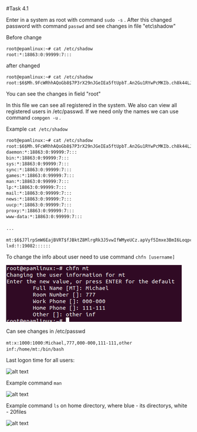 
#Task 4.1

Enter in a system as root with command ``` sudo -s ``` . After this changed password with command ```passwd``` and see changes in file "etc\shadow"

Before change
```
root@epamlinux:~# cat /etc/shadow
root:*:18863:0:99999:7:::
```

 after changed
```
root@epamlinux:~# cat /etc/shadow
root:$6$Mh.9FcWRhhAQoGb8$7P3rX29nJGeIEa5ftUpbT.An2Gu1RYwPcMKIb.ch8k44LJv/6lj.0CJUnsnvAHbTBhXLJY/ZFh7L3a4s/pm8T/:19082:0:99999:7:::
```
You can see the changes in field "root"

In this file we can see all registered in the system. We also can view all registered users in /etc/passwd. If we need only the names we can use command ```compgen -u``` .

Example ```cat /etc/shadow```
```
root@epamlinux:~# cat /etc/shadow
root:$6$Mh.9FcWRhhAQoGb8$7P3rX29nJGeIEa5ftUpbT.An2Gu1RYwPcMKIb.ch8k44LJv/6lj.0CJUnsnvAHbTBhXLJY/ZFh7L3a4s/pm8T/:19082:0:99999:7:::
daemon:*:18863:0:99999:7:::
bin:*:18863:0:99999:7:::
sys:*:18863:0:99999:7:::
sync:*:18863:0:99999:7:::
games:*:18863:0:99999:7:::
man:*:18863:0:99999:7:::
lp:*:18863:0:99999:7:::
mail:*:18863:0:99999:7:::
news:*:18863:0:99999:7:::
uucp:*:18863:0:99999:7:::
proxy:*:18863:0:99999:7:::
www-data:*:18863:0:99999:7:::

...

mt:$6$J7lrpSmW6EajBVRT$fJBktZ8MlrgRk3J5vwIfWMyeUCz.apVyf5Imxe3BmI6LoqpcDMMr9fu2JgK9EpIU36sNLE0cxmsNCdVDpji0o1:19082:0:99999:7:::
lxd:!:19082::::::
```
To change the info about user need to use command ```chfn [username]```

![alt text](https://github.com/whitemag313/DevOps_online_Kharkiv_2022_1/blob/master/m4/Task4.1/screenshots/chfn_mt.png)

Can see changes in /etc/passwd

```mt:x:1000:1000:Michael,777,000-000,111-111,other inf:/home/mt:/bin/bash```


Last logon time for all users:

![alt text](https://github.com/whitemag313/DevOps_online_Kharkiv_2022_1/blob/master/m4/Task4.1/screenshots/lastlog.png)


Example command ```man```

![alt text](https://github.com/whitemag313/DevOps_online_Kharkiv_2022_1/blob/master/m4/Task4.1/screenshots/man_chfn.png)

Example command ```ls``` on home directory, where blue - its directorys, white - 20files

![alt text](https://github.com/whitemag313/DevOps_online_Kharkiv_2022_1/blob/master/m4/Task4.1/screenshots/ls.png)

